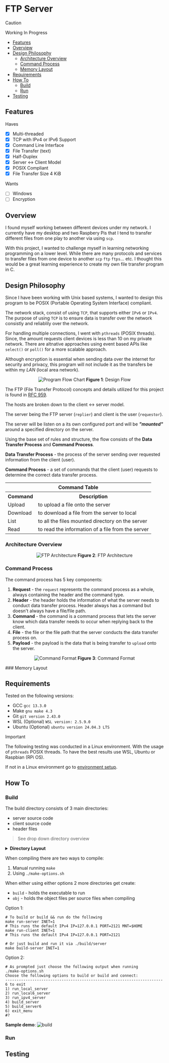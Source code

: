# FTP Server

> [!CAUTION]
> Working In Progress

- [Features](#features)
- [Overview](#overview)
- [Design Philosophy](#design-philosophy)
	- [Architecture Overview](#command-process-overview)
	- [Command Process](#command-process-overview)
	- [Memory Layout](#memory-layout)
- [Requirements](#requirements)
- [How To](#how-to)
	- [Build](#build)
	- [Run](#run)
- [Testing](#testing)
		
## Features

Haves
- [x] Multi-threaded 
- [x] TCP with IPv4 or IPv6 Support
- [x] Command Line Interface
- [x] File Transfer (text)
- [x] Half-Duplex
- [x] Server <-> Client Model
- [x] POSIX Compliant
- [x] File Transfer Size 4 KiB

Wants
- [ ] Windows
- [ ] Encryption

## Overview

I found myself working between different devices under my network. I currently have my desktop and two Raspbery Pis that I tend to transfer different files from one play to another via using `scp`. 

With this project, I wanted to challenge myself in learning networking programming on a lower level. While there are many protocols and services to transfer files from one device to another `scp` `ftp` `ftps`... etc. I thought this would be a great learning experience to create my own file transfer program in C.

## Design Philosophy

Since I have been working with Unix based systems, I wanted to design this program to be POSIX (Portable Operating System Interface) compliant.

The network stack, consist of using `TCP`, that supports either `IPv6` or `IPv4`. The purpose of using `TCP` is to ensure data is transfer over the network consistly and reliablily over the network.

For handling multiple connections, I went with `pthreads` (POSIX threads). Since, the amount requests client devices is less than 10 on my private network. There are altnative approaches using event based APIs like `select()` or `poll()` for a more scalable approach.

Although encryption is essential when sending data over the internet for security and privacy, this program will not include it as the transfers be within my _LAN_ (local area network).

<p align="center">
	<img src="images/flow_chart.png" title="Program Flow Chart">
	<b>Figure 1</b>: Design Flow
</p>

The FTP (File Transfer Protocol) concepts and details utilized for this project is found in [RFC 959](https://datatracker.ietf.org/doc/html/rfc959#ref-1). 

The hosts are broken down to the client <-> server model. 

The server being the FTP server (`replier`) and client is the user (`requestor`).

The server will be listen on a its own configured port and will be ***"mounted"*** around a specified directory on the server.

Using the base set of rules and structure, the flow consists of the **Data Transfer Process** and **Command Process**.

**Data Transfer Process** - the process of the server sending over requested information from the client (user).

**Command Process** - a set of commands that the client (user) requests to determine the correct data transfer process.

<table align="center">
	<thead align="center">
		<tr>
			<th colspan="2">Command Table</th>
		</tr>
	</thead>
	<tbody>
		<tr>
			<th>Command</th>
			<th>Description</th>
		</tr>
		<tr>	
			<td>Upload</td>
			<td>to upload a file onto the server</td>
		</tr>	
		<tr>	
			<td>Download</td>
			<td>to download a file from the server to local</td>
		</tr>	
		<tr>	
			<td>List</td>
			<td>to all the files mounted directory on the server</td>
		</tr>	
		<tr>	
			<td>Read</td>
			<td>to read the information of a file from the server</td>
		</tr>	
	</tbody>
</table>

### Architecture Overview

<p align="center">
	<img src="./images/ftp_architecture.png" title="FTP Architecture">
	<b>Figure 2</b>: FTP Architecture
</p>

### Command Process

The command process has 5 key components:
1. **Request** - the `request` represents the command process as a whole, always containing the header and the command type.
2. **Header** - the header holds the information of what the server needs to conduct data transfer process. Header always has a command but doesn't always have a file/file path.
3. **Command** - the command is a command process that lets the server know which data transfer needs to occur when replying back to the client.
4. **File** - the file or the file path that the server conducts the data transfer process on.
5. **Payload** - the payload is the data that is being transfer to `upload` onto the server.

<p align="center">
	<img src="./images/request_diagram.png" title="Command Format">
	<b>Figure 3</b>: Command Format
</p>
### Memory Layout

## Requirements

Tested on the following versions:
- GCC `gcc 13.3.0`
- Make `gnu make 4.3`
- Git `git version 2.43.0`
- WSL (Optional) `WSL version: 2.5.9.0`
- Ubuntu (Optional) `ubuntu version 24.04.3 LTS`

> [!IMPORTANT]
> The following testing was conducted in a Linux environment. With the usage of `pthreads` POSIX threads. To have the best results use WSL, Ubuntu or Raspbian (RPi OS). 

If not in a Linux environment go to [environment setup](Environment-Setup.md).

## How To

### Build

The build directory consists of 3 main directories:
- server source code
- client source code
- header files

> See drop down directory overview

<details>
<summary><b>Directory Layout</b></summary>

The 3 directories:
- `client-src` - holds the source code to for the client side that connects to the server
- `server-src` - holds the source code to run the server on the machine of choice
- `include` - holds the header files of both `client-src` and `server-src`

```shell
├── client-src
│   ├── Makefile
│   ├── client.c
│   ├── commands-client.c
│   ├── logging.c
│   ├── main.c
│   ├── make-options.sh
│   ├── parsing.c
│   ├── build
│   │   └── client
│   └── obj
│       ├── client.o
│       ├── commands-client.o
│       ├── logging.o
│       ├── main.o
│       └── parsing.o
├── include
│   ├── client.h
│   ├── command_type.h
│   ├── commands-client.h
│   ├── commands-thread.h
│   ├── logging.h
│   ├── parsing.h
│   ├── server.h
│   └── thread.h
└── server-src
    ├── Makefile
    ├── commands-thread.c
    ├── logging.c
    ├── main.c
    ├── make-options.sh
    ├── parsing.c
    ├── server.c
    ├── thread.c
    ├── build
    │   └── server
    └── obj
        ├── commands-thread.o
        ├── logging.o
        ├── main.o
        ├── parsing.o
        ├── server.o
        └── thread.o
```
---
</details>

When compiling there are two ways to compile:
1. Manual running `make`
2. Using `./make-options.sh`

When either using either options 2 more directories get create:
- `build` - holds the executable to run
- `obj` - holds the object files per source files when compiling

Option 1:
```shell
# To build or build && run do the following
make run-server INET=1 
# This runs the default IPv4 IP=127.0.0.1 PORT=2121 MNT=$HOME
make run-client INET=1
# This runs the default IPv4 IP=127.0.0.1 PORT=2121

# Or just build and run it via ./build/server
make build-server INET=1 
```

Option 2:
```shell
# As prompted just choose the following output when running 
./make-options.sh
Choose the following options to build or build and connect:
----------------------------------------------------------------------
6 to exit
1) run_local_server
2) run_local6_server
3) run_ipv4_server
4) build_server
5) build_server6
6) exit_menu
#?
```

**Sample demo**:
![build](videos/demo.gif)

### Run

## Testing

